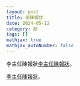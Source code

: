 ```yaml
---
layout: post
title: 李陳報狀
date: 2024-05-12
category: 狀
tags: []
mathjax: true
mathjax_autoNumber: false
---
```



李主任陳報狀<a href="https://doltegg.github.io/blog/works/article/xy.docx">李主任陳報狀</a>。

<!--more-->

<a href="https://doltegg.github.io/blog/works/article/xy.docx">李主任陳報狀</a>。
